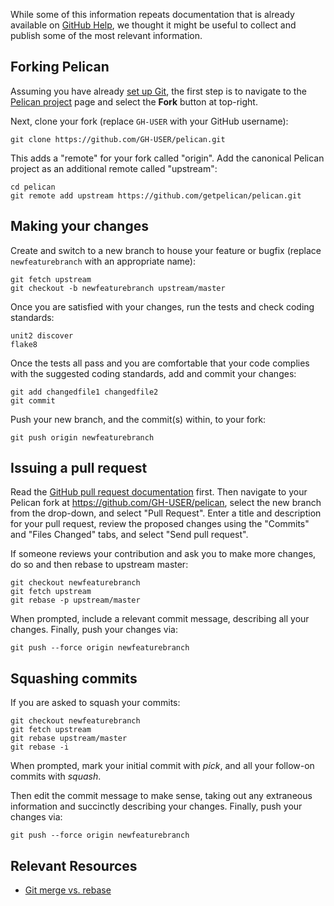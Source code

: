 While some of this information repeats documentation that is already available on [GitHub Help](https://help.github.com), we thought it might be useful to collect and publish some of the most relevant information.

Forking Pelican
---------------

Assuming you have already [set up Git](https://help.github.com/articles/set-up-git), the first step is to navigate to the [Pelican project](https://github.com/getpelican/pelican) page and select the **Fork** button at top-right.

Next, clone your fork (replace `GH-USER` with your GitHub username):

    git clone https://github.com/GH-USER/pelican.git

This adds a "remote" for your fork called "origin". Add the canonical Pelican project as an additional remote called "upstream":

    cd pelican
    git remote add upstream https://github.com/getpelican/pelican.git

Making your changes
-------------------

Create and switch to a new branch to house your feature or bugfix (replace `newfeaturebranch` with an appropriate name):

    git fetch upstream
    git checkout -b newfeaturebranch upstream/master

Once you are satisfied with your changes, run the tests and check coding standards:

    unit2 discover
    flake8

Once the tests all pass and you are comfortable that your code complies with the suggested coding standards, add and commit your changes:

    git add changedfile1 changedfile2
    git commit

Push your new branch, and the commit(s) within, to your fork:

    git push origin newfeaturebranch

Issuing a pull request
----------------------

Read the [GitHub pull request documentation](https://help.github.com/articles/using-pull-requests) first.
Then navigate to your Pelican fork at https://github.com/GH-USER/pelican, select the new branch from the drop-down, and select "Pull Request". Enter a title and description for your pull request, review the proposed changes using the "Commits" and "Files Changed" tabs, and select "Send pull request".

If someone reviews your contribution and ask you to make more changes, do so and then rebase to upstream master:

    git checkout newfeaturebranch
    git fetch upstream
    git rebase -p upstream/master

When prompted, include a relevant commit message, describing all your changes. Finally, push your changes via:

    git push --force origin newfeaturebranch

Squashing commits
-----------------

If you are asked to squash your commits:

    git checkout newfeaturebranch
    git fetch upstream
    git rebase upstream/master
    git rebase -i

When prompted, mark your initial commit with *pick*, and all your follow-on commits with *squash*.

Then edit the commit message to make sense, taking out any extraneous information and succinctly describing your changes. Finally, push your changes via:

    git push --force origin newfeaturebranch

Relevant Resources
------------------

* [Git merge vs. rebase](http://mislav.uniqpath.com/2013/02/merge-vs-rebase/)